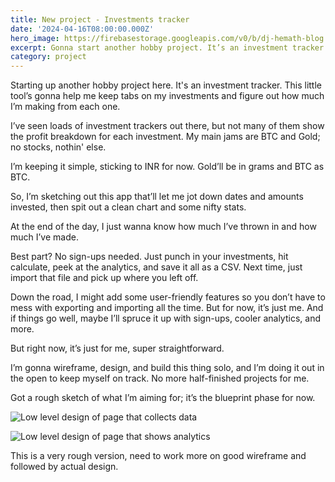 ```yaml
---
title: New project - Investments tracker
date: '2024-04-16T08:00:00.000Z'
hero_image: https://firebasestorage.googleapis.com/v0/b/dj-hemath-blog.appspot.com/o/blog-images%2Fnew-project-investments-tracker.png?alt=media&token=7c79a16c-b2cd-4278-8f67-bf21d9f66248
excerpt: Gonna start another hobby project. It’s an investment tracker that will help me track my investments and helps me know profits made by each investment.
category: project
---
```


Starting up another hobby project here. It's an investment tracker. This little tool’s gonna help me keep tabs on my investments and figure out how much I’m making from each one.

I’ve seen loads of investment trackers out there, but not many of them show the profit breakdown for each investment. My main jams are BTC and Gold; no stocks, nothin' else.

I’m keeping it simple, sticking to INR for now. Gold’ll be in grams and BTC as BTC.

So, I’m sketching out this app that’ll let me jot down dates and amounts invested, then spit out a clean chart and some nifty stats.

At the end of the day, I just wanna know how much I’ve thrown in and how much I’ve made.

Best part? No sign-ups needed. Just punch in your investments, hit calculate, peek at the analytics, and save it all as a CSV. Next time, just import that file and pick up where you left off.

Down the road, I might add some user-friendly features so you don’t have to mess with exporting and importing all the time. But for now, it’s just me. And if things go well, maybe I’ll spruce it up with sign-ups, cooler analytics, and more.

But right now, it’s just for me, super straightforward.

I’m gonna wireframe, design, and build this thing solo, and I’m doing it out in the open to keep myself on track. No more half-finished projects for me.

Got a rough sketch of what I’m aiming for; it’s the blueprint phase for now.

![Low level design of page that collects data](https://firebasestorage.googleapis.com/v0/b/dj-hemath-blog.appspot.com/o/blog-images%2FDraft%20-%20collect%20data.png?alt=media&token=c4956256-1ca5-4aae-b71a-08fde029223b "Collect data page")

![Low level design of page that shows analytics](https://firebasestorage.googleapis.com/v0/b/dj-hemath-blog.appspot.com/o/blog-images%2FDraft%20-%20analytics.png?alt=media&token=2e09e20a-df33-4fb1-a072-df86d411ce24 "Analytics page")


This is a very rough version, need to work more on good wireframe and followed by actual design.
